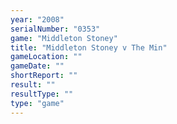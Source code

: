 ```yaml
---
year: "2008"
serialNumber: "0353" 
game: "Middleton Stoney"
title: "Middleton Stoney v The Min"
gameLocation: ""
gameDate: ""
shortReport: ""
result: ""
resultType: ""
type: "game"
---
```

